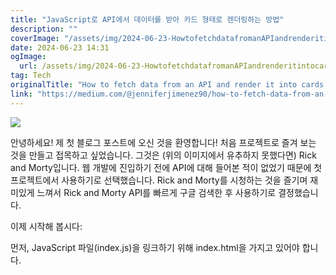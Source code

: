 ```yaml
---
title: "JavaScript로 API에서 데이터를 받아 카드 형태로 렌더링하는 방법"
description: ""
coverImage: "/assets/img/2024-06-23-HowtofetchdatafromanAPIandrenderitintocardsusingJavaScript_0.png"
date: 2024-06-23 14:31
ogImage: 
  url: /assets/img/2024-06-23-HowtofetchdatafromanAPIandrenderitintocardsusingJavaScript_0.png
tag: Tech
originalTitle: "How to fetch data from an API and render it into cards using JavaScript"
link: "https://medium.com/@jenniferjimenez90/how-to-fetch-data-from-an-api-and-render-it-into-cards-using-javascript-b0d1f6e22702"
---
```



<img src="/assets/img/2024-06-23-HowtofetchdatafromanAPIandrenderitintocardsusingJavaScript_0.png" />

안녕하세요! 제 첫 블로그 포스트에 오신 것을 환영합니다! 처음 프로젝트로 즐겨 보는 것을 만들고 접목하고 싶었습니다. 그것은 (위의 이미지에서 유추하지 못했다면) Rick and Morty입니다. 웹 개발에 진입하기 전에 API에 대해 들어본 적이 없었기 때문에 첫 프로젝트에서 사용하기로 선택했습니다. Rick and Morty를 시청하는 것을 즐기며 재미있게 느껴서 Rick and Morty API를 빠르게 구글 검색한 후 사용하기로 결정했습니다.

이제 시작해 봅시다:

먼저, JavaScript 파일(index.js)을 링크하기 위해 index.html을 가지고 있어야 합니다.<script> 태그를 사용하세요.

<div class="content-ad"></div>

```js
<!DOCTYPE html>
  <html lang="eng">
    <head>
      <title>Rick and Morty Character Generator</title>
     </head>
     <body>
       <div id="cards-container">
        </div> 
      <script src="index.js" defer></script>
     </body>
  </html>
```

스크립트 태그는 body의 끝에 있으며 'defer' 속성이 있습니다. 이는 HTML이 파싱되고 JavaScript가 로드되기 전에 스크립트가 실행되도록 하기 위한 것입니다. 또한, 대신에 'defer' 속성 대신 index.js에서 "DomContentLoaded" 이벤트 리스너를 추가할 수도 있지만 무조건 body 태그 내에서 스크립트 태그를 사용하도록 주의해야 합니다. body 태그 안에는 id가 "cards-container"인 div 태그가 있습니다. 이는 카드를 생성할 때 사용될 것입니다.

팁: API를 다룰 때는 문서를 살펴보는 것이 좋습니다. 보통 문서를 읽으면 어떤 데이터와 어떻게 액세스할 수 있는지 미리 확인할 수 있습니다.

API를 가져오려면 올바른 구문을 사용해야 합니다. 이 프로젝트를 작업하기 전에 fetch를 소개받았지만 프로젝트에서 데이터를 가져오는 작업은 해본 적이 없었습니다. 데이터를 가져오는 다른 방법도 있지만 그것은 나중에 다시 다루도록 하겠습니다.

<div class="content-ad"></div>

index.js에 다음과 같이 작성되어 있어야 해요:

구문:

```js
fetch('API_URL')
.then(response => response.json())
.then(data => console.log(data));
```

<img src="/assets/img/2024-06-23-HowtofetchdatafromanAPIandrenderitintocardsusingJavaScript_1.png" />

<div class="content-ad"></div>

릭 앤 모티 문서를 확인한 후, 우리는 필요한 모든 캐릭터를 가져오기 위해 "/character" 엔드포인트를 추가해야 한다는 것을 배웠어요. 위의 구문에서 한 가지 변경한 점은 '데이터' 대신 '캐릭터'를 사용하기로 결정한 것이에요. 이름을 지을 때 '데이터'를 사용하는 대신 '캐릭터'로 지었어요. 왜냐하면 우리가 가지고 오려고 하는 정확한 데이터가 '캐릭터'이기 때문이에요.

팁: 무엇을 하기 전에 데이터를 console.log 해보는 것이 좋아요. 이것은 좋은 초보 실습이에요. 콘솔을 통해 작업할 API의 데이터를 볼 수 있기 때문에 어떻게 데이터를 가져올 수 있는지 정확히 파악할 수 있어요. 또한, API에 더 많은 속성이 있다면, 점 표기법을 사용해 접근할 수 있어요.


<img src="/assets/img/2024-06-23-HowtofetchdatafromanAPIandrenderitintocardsusingJavaScript_2.png" />


우리가 console.log(characters)를 사용했기 때문에, 크롬 개발자 도구의 콘솔을 열면 API의 데이터를 볼 수 있어요 (Windows에서는 Ctrl Shift J 또는 Mac에서는 Ctrl Option J). "info"라는 객체와 "results"라는 배열이 있어요. 우리가 원하는 것은 "results" 배열에서 모든 캐릭터를 가져오는 것이에요. 이번에는 '캐릭터' 뒤에 '.results'를 추가할 거에요.

<div class="content-ad"></div>

이제 이 캐릭터들의 경로를 알았습니다. "characters.results"입니다.

카드를 생성하기 전에 index.html에서 cards-container div를 index.js로 가져와야 합니다. API를 가져올 때 캐릭터를 렌더링 할 곳이 되기 때문입니다. index.js에서 전역 변수를 만들고(어떤 함수 외부에서) DOM(Document Object Model)의 querySelector() 메서드를 사용하여 Id가 'cards-container'인 div를 가져와야 합니다.

<div class="content-ad"></div>

```js
const cardsContainer = document.querySelector('#cards-container');
```

이제 다음 단계로 넘어가 보겠습니다. 콜백 함수를 만드는 것입니다.

'characters' (데이터)를 인자로 사용하여 'renderCharacters'라는 함수를 생성할 것입니다. 이 함수 블록에서 우리는 characters로 시작하여 forEach() 메소드를 사용할 것입니다. 각 character마다 div 카드가 생성될 것입니다. 이 카드에는 캐릭터의 이미지, 이름, 종류, 캐릭터를 좋아하는 좋아요 버튼이 포함될 것입니다. 우리는 DOM의 createElement() 메소드를 사용하여 새로운 요소를 생성할 수 있고 각 새로 생성된 요소를 개별 변수로 선언할 수 있습니다.

```js
function renderCharacters(characters) {
  characters.forEach(character => {
    const div = document.createElement('div');
    const image = document.createElement('img');
    const name = document.createElement('h3');
    const species = document.createElement('h3');
    const like = document.createElement('button');
```

<div class="content-ad"></div>

다음으로는 CSS를 사용하여 스타일을 적용할 수 있도록 div, 이미지 및 좋아요 버튼에 class를 추가합니다. 이를 위해 요소 이름 뒤에 점 표기법을 사용하여 해당 요소에 사용할 이름을 할당해주면 됩니다.

```js
div.classList = 'card'
image.classList = 'card-img'
like.classList = 'empty'
```

선호하는 API에 따라 데이터를 가져오는 것이 가능합니다. Rick and Morty API의 경우 캐릭터의 이미지, 이름 및 종족이 제공되므로 해당 데이터를 가져오기 위해 점 표기법을 사용할 수 있습니다.

```js
image.src = character.image
name.innerText = `이름: ${character.name}`
species.innerText = `종족: ${character.species}`
like.textContent = '좋아요'
```

<div class="content-ad"></div>

캐릭터 이미지를 얻기 위해서는 이미지 뒤에 'src' (소스의 약자)를 추가한 후 character.image에 할당해야 합니다. 이름과 종 요소에 대해서는 innerText와 역따옴표 (``)를 사용했습니다. 캐릭터의 이름과 종 옆에 텍스트를 표시하려면 이 작업이 필요합니다. 이를 위해 역따옴표와 보간 구문 (`$''`)을 사용합니다. 그렇지 않으면 'Name:'과 'Species:' 텍스트가 표시되지 않습니다. 또한, 좋아요 버튼에는 'like'의 textContent를 지정해줍니다.

마지막으로, 이러한 요소들을 새롭게 생성한 div 요소에 추가한 다음 해당 div를 이전에 생성한 'cardsContainer' 전역 변수에 추가해야 합니다. 이 단계는 매우 중요합니다. 그렇지 않으면 새롭게 생성된 카드가 전혀 표시되지 않습니다. 이를 위해 appendChild() 메서드를 사용합니다. 우리는 이미지, 이름, 종, 그리고 좋아요 버튼을 개별적으로 div에 추가한 다음 그 div를 이제 카드가 존재할 'cardsContainer'에 추가합니다.

팁: 요소를 추가한 순서가 페이지에 나타나는 순서입니다. 이 경우에는, 캐릭터 이미지가 먼저 나타나고 그 다음으로 이름 및 기타 정보가 나타나도록 하려고 합니다.

<div class="content-ad"></div>

함수 전체를 다음과 같이 작성해 보세요:

```js
function renderCharacters(characters) {
  characters.forEach(character => {
    const div = document.createElement('div');
    const image = document.createElement('img');
    const name = document.createElement('h3');
    const species = document.createElement('h3');
    const like = document.createElement('button');
    div.classList = 'card';
    image.classList = 'card-img';
    like.classList = 'empty';
    image.src = character.image;
    name.innerText = `이름: ${character.name}`;
    species.innerText = `종: ${character.species}`;
    like.textContent = '좋아요';
    div.appendChild(image);
    div.appendChild(name);
    div.appendChild(species);
    div.appendChild(like);
    cardsContainer.appendChild(div);
  });
};
```

멋져요! 마지막 단계는 다시 fetch로 돌아가서 두 번째 'then()'에서 renderCharacters를 콜백으로 호출하는 것입니다. characters.results를 이용하여 캐릭터 배열에 접근하는 방법을 알고 있으므로 해당 매개변수로 추가해줍시다.

<img src="/assets/img/2024-06-23-HowtofetchdatafromanAPIandrenderitintocardsusingJavaScript_5.png" />

<div class="content-ad"></div>

브라우저에서 index.html을 열어보면 이와 같은 모습을 볼 수 있을 거에요.

![image](https://miro.medium.com/v2/resize:fit:1400/1*9bylXDqCvO_s_lbb9KQHGA.gif)

이게 다에요! 이제 각 캐릭터에 대한 카드를 공식적으로 만들었어요. 이제 CSS를 사용하여 카드를 스타일링하고 원하는 대로 보이게 만들 수 있어요. 테두리를 추가하거나 가운데 정렬하거나 꾸밈을 줄 수 있어요. 더 멋지게 하려면 플렉스박스를 사용해보세요. 우리는 div card, image, like 버튼에 대한 클래스를 생성했으므로 CSS에서 규칙을 설정할 수 있을 거에요. 잘하고 있어요!